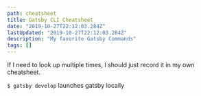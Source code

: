 ```yaml
---
path: cheatsheet
title: Gatsby CLI Cheatsheet
date: "2019-10-27T22:12:03.284Z"
lastUpdated: "2019-10-27T22:12:03.284Z"
description: "My favorite Gatsby Commands"
tags: []
---
```


If I need to look up multiple times, I should just record it in my own cheatsheet.

`$ gatsby develop` launches gatsby locally
